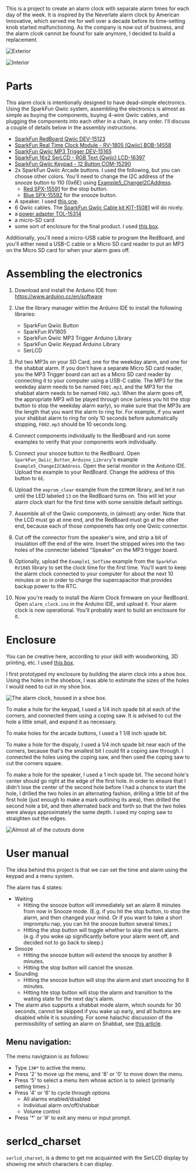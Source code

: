 This is a project to create an alarm clock with separate alarm times for each day of the week.
It is inspired by the Neverlate alarm clock by American Innovative, which served me for well
over a decade before its time-setting knob started malfunctioning. As the company is now out
of business, and the alarm clcok cannot be found for sale anymore, I decided to build a
replacement.

![Exterior](exterior.jpg)

![Interior](interior.jpg)

# Parts

This alarm clock is intentionally designed to have dead-simple electronics.
Using the SparkFun Qwiic system, assembling the electronics is almost as simple
as buying the components, buying 4-wire Qwiic cables, and plugging the
components into each other in a chain, in any order. I'll discuss a couple of
details below in the assembly instructions.

 * [SparkFun RedBoard Qwiic DEV-15123](https://www.sparkfun.com/products/15123)
 * [SparkFun Real Time Clock Module - RV-1805 (Qwiic) BOB-14558](https://www.sparkfun.com/products/14558)
 * [SparkFun Qwiic MP3 Trigger DEV-15165](https://www.sparkfun.com/products/15165)
 * [SparkFun 16x2 SerLCD - RGB Text (Qwiic) LCD-16397](https://www.sparkfun.com/products/16397)
 * [SparkFun Qwiic Keypad - 12 Button COM-15290](https://www.sparkfun.com/products/15290)
 * 2x SparkFun Qwiic Arcade buttons. I used the following, but you can choose
   other colors. You'll need to change the I2C address of the snooze button to
   110 (0x6E) using
   [Example5_ChangeI2CAddress](https://github.com/sparkfun/SparkFun_Qwiic_Button_Arduino_Library/tree/master/examples/Example5_ChangeI2CAddress).
   * [Red SPX-15591](https://www.sparkfun.com/products/15591) for the stop button.
   * [Blue SPX-15592](https://www.sparkfun.com/products/15592) for the snooze button.
 * A speaker. I used [this one](https://www.amazon.com/gp/product/B0738NLFTG).
 * 6 Qwiic cables.  The [SparkFun Qwiic Cable kit KIT-15081](https://www.sparkfun.com/products/15081) will do nicely.
 * a [power adapter TOL-15314](https://www.sparkfun.com/products/15314)
 * a micro-SD card
 * some sort of enclosure for the final product. I used [this box](https://www.amazon.com/gp/product/B018QLQFR6).

Additionally, you'll need a micro-USB cable to program the RedBoard, and you'll
either need a USB-C cable or a Micro SD card reader to put an MP3 on the Micro
SD card for when your alarm goes off.

# Assembling the electronics

1. Download and install the Arduino IDE from https://www.arduino.cc/en/software
2. Use the library manager within the Arduino IDE to install the following libraries:

   * SparkFun Qwiic Button
   * SparkFun RV1805
   * SparkFun Qwiic MP3 Trigger Arduino Library
   * SparkFun Qwiic Keypad Arduino Library
   * SerLCD

3. Put two MP3s on your SD Card, one for the weekday alarm, and one for the
   shabbat alarm. If you don't have a separate Micro SD card
   reader, you the MP3 Trigger board can act as a Micro SD card reader by
   connecting it to your computer using a USB-C cable. The MP3 for the weekday
   alarm needs to be named `F001.mp3`, and the MP3 for the shabbat alarm needs
   to be named `F002.mp3`. When the alarm goes off, the appropriate MP3 will be
   played through once (unless you hit the stop button to stop the weekday
   alarm early), so make sure that the MP3s are the length that you want the
   alarm to ring for. For example, if you want your shabbat alarm to ring for
   only 10 seconds before automatically stopping, `F002.mp3` should be 10
   seconds long.

4. Connect components individually to the RedBoard and run some examples to
   verify that your components work individually.

5. Connect your snooze button to the RedBoard. Open
   `SparkFun_Qwiic_Button_Arduino_Library`'s example
   `Example5_ChangeI2CAddress`. Open the serial monitor in the Arduino IDE. Upload
   the example to your RedBoard. Change the address of this button to `6E`.

6. Upload the `eeprom_clear` example from the `EEPROM` library, and let it run
   until the LED labeled `13` on the RedBoard turns on. This will let your
   alarm clock start for the first time with some sensible default settings.

7. Assemble all of the Qwiic components, in (almost) any order. Note that the
   LCD must go at one end, and the RedBoard must go at the other end, because
   each of those compoenets has only one Qwiic connector.

8. Cut off the connector from the speaker's wire, and strip a bit of insulation
   off the end of the wire. Insert the stripped wires into the two holes of the
   connecter labeled "Speaker" on the MP3 trigger board.

7. Optionally, upload the `Example1_SetTime` example from the `SparkFun RV1085`
   library to set the clock time for the first time. You'll want to keep the
   alarm clock connected to your computer for about the next 10 minutes or so in
   order to charge the supercapacitor that provides backup power to the RTC.

8. Now you're ready to install the Alarm Clock firmware on your RedBoard. Open
   `alarm_clock.ino` in the Arduino IDE, and upload it. Your alarm clock is now
   operational. You'll probably want to build an enclosure for it.

# Enclosure

You can be creative here, according to your skill with woodworking, 3D printing, etc.
I used [this box](https://www.amazon.com/gp/product/B018QLQFR6).

I first prototyped my enclosure by building the alarm clock into a shoe box.
Using the holes in the shoebox, I was able to estimate the sizes of the holes I
would need to cut in my shoe box.

![The alarm clock, housed in a shoe box.](shoebox.jpg)

To make a hole for the keypad, I used a 1/4 inch spade bit at each of the
corners, and connected them using a coping saw. It is advised to cut the hole a
little small, and expand it as necessary.

To make holes for the arcade buttons, I used a 1 1/8 inch spade bit.

To make a hole for the dispaly, I used a 1/4 inch spade bit near each of the
corners, because that's the smallest bit I could fit a coping saw through. I
connected the holes using the coping saw, and then used the coping saw to cut
the corners square.

To make a hole for the speaker, I used a 1 inch spade bit. The second hole's
center should go right at the edge of the first hole. In order to ensure that I
didn't lose the center of the second hole before I had a chance to start the
hole, I drilled the two holes in an alternating fashion, drilling a little bit
of the first hole (just enough to make a mark outlining its area), then drilled
the second hole a bit, and then alternated back and forth so that the two holes
were always approximately the same depth. I used my coping saw to straighten
out the edges.

![Almost all of the cutouts done](enclosure_mostly_cut.jpg)

# User manual

The idea behind this project is that we can set the time and alarm using the keypad and a menu system.

The alarm has 4 states:

 * Waiting
   * Hitting the snooze button will immediately set an alarm 8 minutes from now in Snooze mode. (E.g. if you hit the stop button, to stop the alarm, and then changed your mind. Or if you want to take a short impromptu nap, you can hit the snooze button several times.)
   * Hitting the stop button will toggle whether to skip the next alarm. (e.g. if you woke up significantly before your alarm went off, and decided not to go back to sleep.)
 * Snooze
   * Hitting the snooze button will extend the snooze by another 8 minutes.
   * Hitting the stop button will cancel the snooze.
 * Sounding
   * Hitting the snooze button will stop the alarm and start snoozing for 8 minutes.
   * Hitting hte stop button will stop the alarm  and transition to the waiting state for the next day's alarm.
 * The alarm also supports a shabbat mode alarm, which sounds for 30 seconds, cannot be skipped if you wake up early, and all buttons are disabled while it is sounding. For some halachic discussion of the permissibility of setting an alarm on Shabbat, see [this article](http://halachayomit.co.il/en/default.aspx?HalachaID=3914).

## Menu navigation:

The menu navigtaion is as follows:

 * Type `13#*` to active the menu.
 * Press '2' to move up the menu, and '8' or '0' to move down the menu.
 * Press '5' to select a menu item whose action is to select (primarily setting times.)
 * Press '4' or '6' to cycle through options
   * All alarms enabled/disabled
   * Individual alarm on/off/shabbat
   * Volume control
 * Press '\*' or '#' to exit any menu or input prompt.

# serlcd_charset
`serlcd_charset`, is a demo to get me acquainted with the SerLCD display by showing me which characters it can display.
